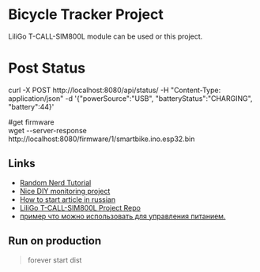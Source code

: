 # Bicycle Tracker Project

LiliGo T-CALL-SIM800L module can be used or this project.

# Post Status
curl -X POST http://localhost:8080/api/status/ -H "Content-Type: application/json" -d '{"powerSource":"USB", "batteryStatus":"CHARGING", "battery":44}'

#get firmware                                   
wget --server-response http://localhost:8080/firmware/1/smartbike.ino.esp32.bin


## Links ##
- [Random Nerd Tutorial](https://randomnerdtutorials.com/esp32-sim800l-publish-data-to-cloud/)
- [Nice DIY monitoring project](https://www.instructables.com/id/ESP32-SIM800L-and-Barrier-Sensor/)
- [How to start article in russian](http://www.bizkit.ru/2019/02/05/11989/)
- [LiliGo T-CALL-SIM800L Project Repo](https://github.com/Xinyuan-LilyGO/LilyGo-T-Call-SIM800L/issues/29)
- [пример что можно использовать для управления питанием.](https://gist.github.com/me-no-dev/)

## Run on production

> forever start dist
